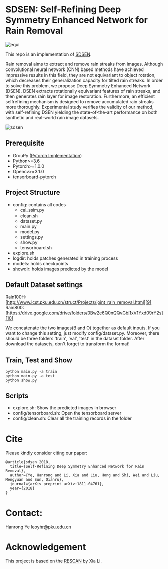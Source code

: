 # SDSEN: Self-Refining Deep Symmetry Enhanced Network for Rain Removal

![equi](https://github.com/prismformore/SDSEN/raw/master/imgs/equi.jpg)

This repo is an implementation of [SDSEN](https://arxiv.org/pdf/1811.04761.pdf).

Rain removal aims to extract and remove rain streaks from images. Although convolutional neural network (CNN) based methods have achieved impressive results in this field, they are not equivariant to object rotation, which decreases their generalization capacity for tilted rain streaks. In order to solve this problem, we propose Deep Symmetry Enhanced Network (DSEN). DSEN extracts rotationally equivariant features of rain streaks, and then generates rain layer for image restoration. Furthermore, an efficient selfrefining mechanism is designed to remove accumulated rain streaks more thoroughly. Experimental study verifies the validity of our method, with self-refining DSEN yielding the state-of-the-art performance on both synthetic and real-world rain image datasets.

![sdsen](https://github.com/prismformore/SDSEN/raw/master/imgs/sdsen_.jpg)

## Prerequisite
- GrouPy ([Pytorch Implementation](https://github.com/adambielski/GrouPy))
- Python>=3.6
- Pytorch>=1.0.0
- Opencv>=3.1.0
- tensorboard-pytorch


## Project Structure
- config: contains all codes
    - cal_ssim.py
    - clean.sh
    - dataset.py
    - main.py
    - model.py
    - settings.py
    - show.py
    - tensorboard.sh
- explore.sh
- logdir: holds patches generated in training process
- models: holds checkpoints
- showdir: holds images predicted by the model


## Default Dataset settings
Rain100H: [http://www.icst.pku.edu.cn/struct/Projects/joint_rain_removal.html][9]<br>
Rain800: [https://drive.google.com/drive/folders/0Bw2e6Q0nQQvGbi1xV1Yxd09rY2s][10]

We concatenate the two images(B and O) together as default inputs. If you want to change this setting, just modify config/dataset.py.
Moreover, there should be three folders 'train', 'val', 'test' in the dataset folder.
After download the datasets, don't forget to transform the format!

## Train, Test and Show
    python main.py -a train
    python main.py -a test
    python show.py

## Scripts
- explore.sh: Show the predicted images in browser
- config/tensorboard.sh: Open the tensorboard server
- config/clean.sh: Clear all the training records in the folder


# Cite
Please kindly consider citing our paper:
```
@article{sdsen_2018, 
  title={Self-Refining Deep Symmetry Enhanced Network for Rain Removal},
  author={Ye, Hanrong and Li, Xia and Liu, Hong and Shi, Wei and Liu, Mengyuan and Sun, Qianru},
  journal={arXiv preprint arXiv:1811.04761},
  year={2018}
}
```

# Contact:
Hanrong Ye leoyhr@pku.edu.cn

# Acknowledgement
This project is based on the [RESCAN](https://github.com/XiaLiPKU/RESCAN) by Xia Li. 
